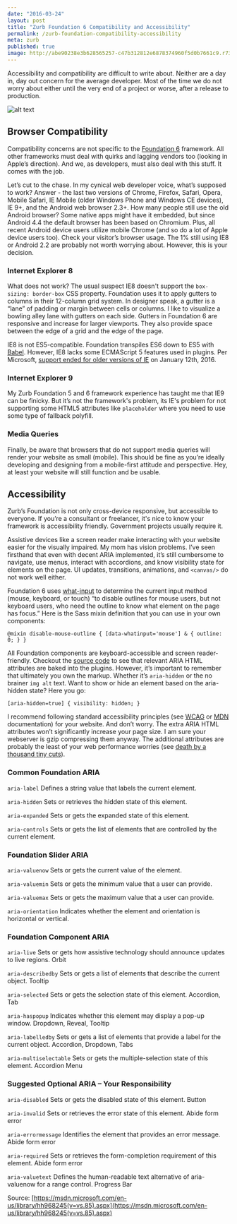 ```yaml
---
date: "2016-03-24"
layout: post
title: "Zurb Foundation 6 Compatibility and Accessibility"
permalink: /zurb-foundation-compatibility-accessibility
meta: zurb
published: true
image: http://abe90238e3b628565257-c47b312812e6878374960f5d0b7661c9.r73.cf1.rackcdn.com/lego-guys.jpg
---
```

Accessibility and compatibility are difficult to write about.  Neither are a day in, day out concern for the average developer.  Most of the time we do not worry about either until the very end of a project or worse, after a release to production.

![alt text](http://abe90238e3b628565257-c47b312812e6878374960f5d0b7661c9.r73.cf1.rackcdn.com/lego-guys.jpg "Zurb Foundation 6 Compatibility and Accessibility")

## Browser Compatibility

Compatibility concerns are not specific to the [Foundation 6](http://foundation.zurb.com/) framework.  All other frameworks must deal with quirks and lagging vendors too (looking in Apple’s direction).  And we, as developers, must also deal with this stuff.  It comes with the job.

Let’s cut to the chase. In my cynical web developer voice, what’s supposed to work?  Answer - the last two versions of Chrome, Firefox, Safari, Opera, Mobile Safari, IE Mobile (older Windows Phone and Windows CE devices), IE 9+, and the Android web browser 2.3+.  How many people still use the old Android browser?  Some native apps might have it embedded, but since Android 4.4 the default browser has been based on Chromium.  Plus, all recent Android device users utilize mobile Chrome (and so do a lot of Apple device users too).  Check your visitor’s browser usage.  The 1% still using IE8 or Android 2.2 are probably not worth worrying about.  However, this is your decision. 

### Internet Explorer 8

What does not work?  The usual suspect IE8 doesn't support the `box-sizing: border-box` CSS property.  Foundation uses it to apply gutters to columns in their 12-column grid system.  In designer speak, a gutter is a “lane” of padding or margin between cells or columns.  I like to visualize a bowling alley lane with gutters on each side.  Gutters in Foundation 6 are responsive and increase for larger viewports.  They also provide space between the edge of a grid and the edge of the page.

IE8 is not ES5-compatible.  Foundation transpiles ES6 down to ES5 with [Babel](https://babeljs.io/).  However, IE8 lacks some ECMAScript 5 features used in plugins.  Per Microsoft, [support ended for older versions of IE](https://www.microsoft.com/en-us/WindowsForBusiness/End-of-IE-support) on January 12th, 2016.

### Internet Explorer 9

My Zurb Foundation 5 and 6 framework experience has taught me that IE9 can be finicky.  But it’s not the framework's problem, its IE's problem for not supporting some HTML5 attributes like `placeholder` where you need to use some type of fallback polyfill.

### Media Queries

Finally, be aware that browsers that do not support media queries will render your website as small (mobile).  This should be fine as you’re ideally developing and designing from a mobile-first attitude and perspective.  Hey, at least your website will still function and be usable.

## Accessibility

Zurb’s Foundation is not only cross-device responsive, but accessible to everyone.  If you’re a consultant or freelancer, it's nice to know your framework is accessibility friendly.  Government projects usually require it.

Assistive devices like a screen reader make interacting with your website easier for the visually impaired.  My mom has vision problems.  I’ve seen firsthand that even with decent ARIA implemented, it’s still cumbersome to navigate, use menus, interact with accordions, and know visibility state for elements on the page.  UI updates, transitions, animations, and `<canvas/>` do not work well either.

Foundation 6 uses [what-input](https://github.com/ten1seven/what-input) to determine the current input method (mouse, keyboard, or touch) “to disable outlines for mouse users, but not keyboard users, who need the outline to know what element on the page has focus.”  Here is the Sass mixin definition that you can use in your own components:

`@mixin disable-mouse-outline {
  [data-whatinput='mouse'] & {
    outline: 0;
  }
}`

All Foundation components are keyboard-accessible and screen reader-friendly.  Checkout the [source code](https://github.com/zurb/foundation-sites) to see that relevant ARIA HTML attributes are baked into the plugins.  However, it’s important to remember that ultimately you own the markup. Whether it’s `aria-hidden` or the no brainer `img alt` text.  Want to show or hide an element based on the aria-hidden state?  Here you go:

`[aria-hidden=true] { visibility: hidden; }`

I recommend following standard accessibility principles (see [WCAG](https://www.w3.org/TR/WCAG20/) or [MDN](https://developer.mozilla.org/en-US/docs/Web/Accessibility) documentation) for your website.  And don’t worry.  The extra ARIA HTML attributes won’t significantly increase your page size.  I am sure your webserver is gzip compressing them anyway.  The additional attributes are probably the least of your web performance worries (see [death by a thousand tiny cuts](/web-page-performance-death-by-a-thousand-tiny-cuts/)).

### Common Foundation ARIA

 `aria-label` Defines a string value that labels the current element.

 `aria-hidden` Sets or retrieves the hidden state of this element.

 `aria-expanded` Sets or gets the expanded state of this element.

 `aria-controls` Sets or gets the list of elements that are controlled by the current element.

### Foundation Slider ARIA

 `aria-valuenow` Sets or gets the current value of the element.

 `aria-valuemin` Sets or gets the minimum value that a user can provide.

 `aria-valuemax` Sets or gets the maximum value that a user can provide.

 `aria-orientation` Indicates whether the element and orientation is horizontal or vertical. 

### Foundation Component ARIA

 `aria-live` Sets or gets how assistive technology should announce updates to live regions. Orbit 
 
 `aria-describedby` Sets or gets a list of elements that describe the current object. Tooltip 
 
 `aria-selected` Sets or gets the selection state of this element. Accordion, Tab 
 
 `aria-haspopup` Indicates whether this element may display a pop-up window. Dropdown, Reveal, Tooltip 
 
 `aria-labelledby` Sets or gets a list of elements that provide a label for the current object. Accordion, Dropdown, Tabs 
 
 `aria-multiselectable` Sets or gets the multiple-selection state of this element.  Accordion Menu 

### Suggested Optional ARIA – Your Responsibility

 `aria-disabled` Sets or gets the disabled state of this element. Button

 `aria-invalid` Sets or retrieves the error state of this element. Abide form error

 `aria-errormessage` Identifies the element that provides an error message. Abide form error

 `aria-required` Sets or retrieves the form-completion requirement of this element. Abide form error 

 `aria-valuetext` Defines the human-readable text alternative of aria-valuenow for a range control. Progress Bar 

Source: [https://msdn.microsoft.com/en-us/library/hh968245(v=vs.85).aspx](https://msdn.microsoft.com/en-us/library/hh968245(v=vs.85).aspx)


